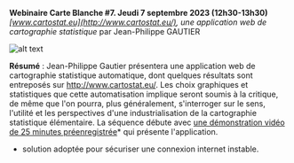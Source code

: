 **Webinaire Carte Blanche #7. Jeudi 7 septembre 2023 (12h30-13h30)**
_[www.cartostat.eu](http://www.cartostat.eu/), une application web de cartographie statistique_ par Jean-Philippe GAUTIER</br>

![alt text](visuelWebinaireGautier.png)

**Résumé** : Jean-Philippe Gautier présentera une application web de cartographie statistique automatique, dont quelques résultats sont entreposés sur http://www.cartostat.eu/. Les choix graphiques et statistiques que cette automatisation implique seront soumis à la critique, de même que l'on pourra, plus généralement, s'interroger sur le sens, l'utilité et les perspectives d'une industrialisation de la cartographie statistique élémentaire.
La séquence débute avec [une démonstration vidéo de 25 minutes préenregistrée](https://podv2.unistra.fr/media/videos/02d91dc5c809fd175b161f28b3576e8b60a408fde4dd4e58dbe722ffde03252d/52549/720p_video1116348838.mp4)* qui présente l'application.
* solution adoptée pour sécuriser une connexion internet instable.
